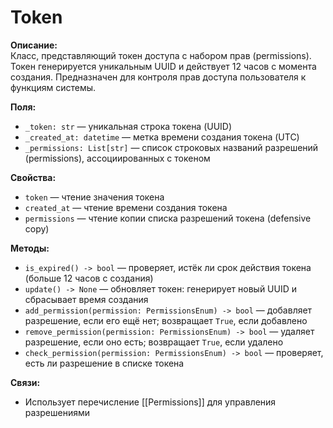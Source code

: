 # Token

**Описание:**  
Класс, представляющий токен доступа с набором прав (permissions). Токен генерируется уникальным UUID и действует 12 часов с момента создания. Предназначен для контроля прав доступа пользователя к функциям системы.

**Поля:**
- `_token: str` — уникальная строка токена (UUID)
- `_created_at: datetime` — метка времени создания токена (UTC)
- `_permissions: List[str]` — список строковых названий разрешений (permissions), ассоциированных с токеном

**Свойства:**
- `token` — чтение значения токена
- `created_at` — чтение времени создания токена
- `permissions` — чтение копии списка разрешений токена (defensive copy)

**Методы:**
- `is_expired() -> bool` — проверяет, истёк ли срок действия токена (больше 12 часов с создания)
- `update() -> None` — обновляет токен: генерирует новый UUID и сбрасывает время создания
- `add_permission(permission: PermissionsEnum) -> bool` — добавляет разрешение, если его ещё нет; возвращает `True`, если добавлено
- `remove_permission(permission: PermissionsEnum) -> bool` — удаляет разрешение, если оно есть; возвращает `True`, если удалено
- `check_permission(permission: PermissionsEnum) -> bool` — проверяет, есть ли разрешение в списке токена
    
**Связи:**
- Использует перечисление [[Permissions]] для управления разрешениями
